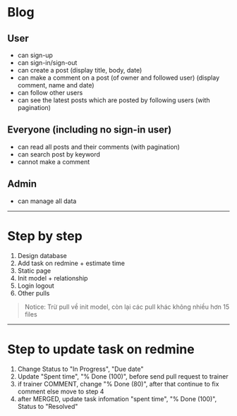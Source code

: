 # Blog

## User
- can sign-up
- can sign-in/sign-out
- can create a post (display title, body, date)
- can make a comment on a post (of owner and followed user) (display comment, name and date)
- can follow other users
- can see the latest posts which are posted by following users (with pagination)

## Everyone (including no sign-in user)
- can read all posts and their comments (with pagination)
- can search post by keyword
- cannot make a comment

## Admin

* can manage all data

----------

# Step by step

1. Design database
2. Add task on redmine + estimate time
3. Static page
4. Init model + relationship
5. Login logout
6. Other pulls

> Notice: Trừ pull về init model, còn lại các pull khác không nhiều hơn 15 files


----------


# Step to update task on redmine

1. Change Status to "In Progress", "Due date"
2. Update  "Spent time", "% Done (100)",  before send pull request to trainer 
3. if trainer COMMENT, change "% Done (80)", after that continue to fix comment else move to step 4
4. after MERGED, update task infomation "spent time", "% Done (100)", Status to "Resolved"
